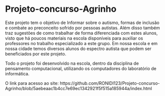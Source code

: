 # Projeto-concurso-Agrinho
<p> Este projeto tem o objetivo de Informar sobre o autismo, formas de inclusão e combate ao preconceito sofrido por pessoas autistas. Além disso também traz sugestões de como trabalhar de forma diferenciada com estes alunos, visto que há poucos materiais na escola disponíveis para auxiliar os professores no trabalho especializado a este grupo. Em nossa escola e em nossa cidade temos diversos alunos do espectro autista que podem ser beneficiados por este projeto. </p>
<p> Todo o projeto foi desenvolvido na escola, dentro da disciplina de pensamento computacional, utilizando os computadores do laboratório de informática. </p>
<p>O link para acesso ao site: https://github.com/RONIDI123/Projeto-concurso-Agrinho/blob/5aebeaac1b4cc7e69ec1342921f5f515a185944a/index.html </p>
